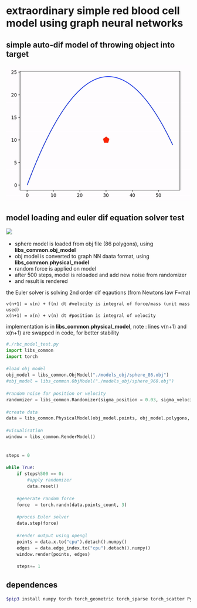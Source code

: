 # extraordinary simple red blood cell model using graph neural networks


## simple auto-dif model of throwing object into target

![](doc/images/sphere_throw.gif)



## model loading and euler dif equation solver test

![](doc/images/random_force.gif)


- sphere model is loaded from obj file (86 polygons), using **libs_common.obj_model**
- obj model is converted to graph NN daata format, using **libs_common.physical_model**
- random force is applied on model
- after 500 steps, model is reloaded and add new noise from randomizer
- and result is rendered

the Euler solver is solving 2nd order dif eqautions (from Newtons law F=ma)
```
v(n+1) = v(n) + f(n) dt #velocity is integral of force/mass (unit mass used)
x(n+1) = x(n) + v(n) dt #position is integral of velocity
```
implementation is in **libs_common.physical_model**, 
note : lines v(n+1) and x(n+1) are swapped in code, for better stability

```python
#./rbc_model_test.py
import libs_common
import torch

#load obj model
obj_model = libs_common.ObjModel("./models_obj/sphere_86.obj")
#obj_model = libs_common.ObjModel("./models_obj/sphere_960.obj")

#random noise for position or velocity
randomizer = libs_common.Randomizer(sigma_position = 0.03, sigma_velocity = 0.03)

#create data
data = libs_common.PhysicalModel(obj_model.points, obj_model.polygons, randomizer=randomizer) 

#visualisation
window = libs_common.RenderModel()


steps = 0

while True:
    if steps%500 == 0:
        #apply randomizer
        data.reset()   

    #generate random force
    force  = torch.randn(data.points_count, 3)

    #proces Euler solver
    data.step(force)

    #render output using opengl
    points = data.x.to("cpu").detach().numpy()
    edges  = data.edge_index.to("cpu").detach().numpy()
    window.render(points, edges)

    steps+= 1
```


## dependences

```bash
$pip3 install numpy torch torch_geometric torch_sparse torch_scatter PyOpenGL glfw
```

